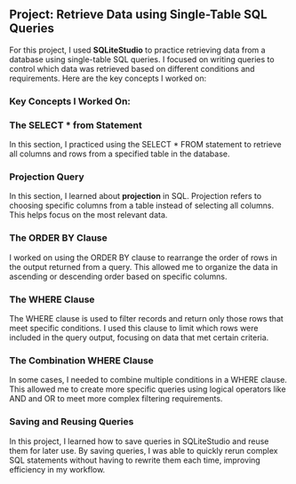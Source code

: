## Project: Retrieve Data using Single-Table SQL Queries

For this project, I used **SQLiteStudio** to practice retrieving data from a database using single-table SQL queries. I focused on writing queries to control which data was retrieved based on different conditions and requirements. Here are the key concepts I worked on:

### Key Concepts I Worked On:

### The SELECT * from Statement
In this section, I practiced using the SELECT * FROM statement to retrieve all columns and rows from a specified table in the database.

### Projection Query
In this section, I learned about **projection** in SQL. Projection refers to choosing specific columns from a table instead of selecting all columns. This helps focus on the most relevant data.

### The ORDER BY Clause
I worked on using the ORDER BY clause to rearrange the order of rows in the output returned from a query. This allowed me to organize the data in ascending or descending order based on specific columns.

### The WHERE Clause
The WHERE clause is used to filter records and return only those rows that meet specific conditions. I used this clause to limit which rows were included in the query output, focusing on data that met certain criteria.

### The Combination WHERE Clause
In some cases, I needed to combine multiple conditions in a WHERE clause. This allowed me to create more specific queries using logical operators like AND and OR to meet more complex filtering requirements.

### Saving and Reusing Queries
In this project, I learned how to save queries in SQLiteStudio and reuse them for later use. By saving queries, I was able to quickly rerun complex SQL statements without having to rewrite them each time, improving efficiency in my workflow.
